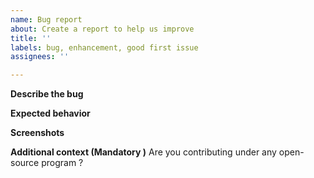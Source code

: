 ```yaml
---
name: Bug report
about: Create a report to help us improve
title: ''
labels: bug, enhancement, good first issue
assignees: ''

---
```


**Describe the bug**
<!-- A clear and concise description of what the bug is. -->



**Expected behavior**
<!-- A clear and concise description of what you expected to happen. -->

**Screenshots**
<!-- If applicable, add screenshots to help explain your problem. -->


**Additional context (Mandatory )**
Are you contributing under any open-source program ?
<!-- Mention it here-->
